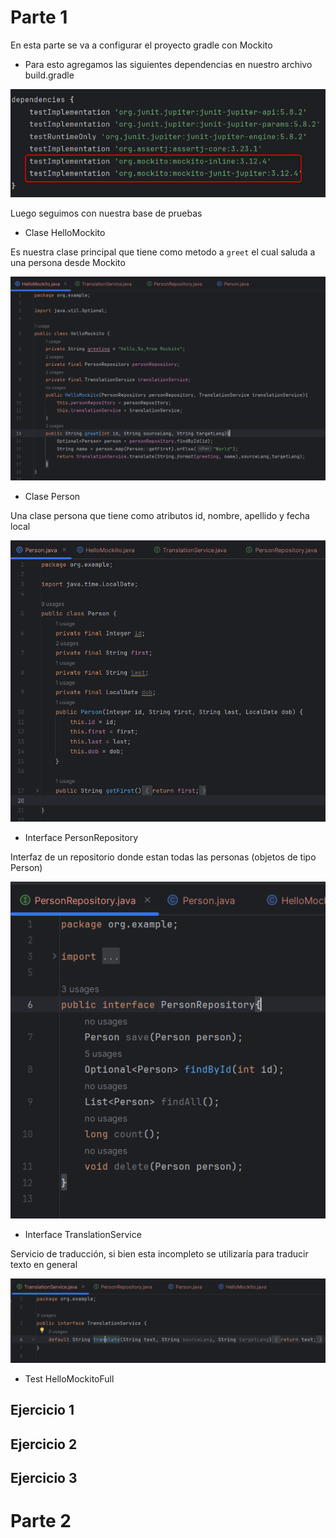 # Parte 1

En esta parte se va a configurar el proyecto gradle con Mockito

- Para esto agregamos las siguientes dependencias en nuestro archivo build.gradle

![](images/screenshot_43.png)

Luego seguimos con nuestra base de pruebas

- Clase HelloMockito

Es nuestra clase principal que tiene como metodo a `greet` el cual saluda a una persona desde Mockito

![](images/screenshot_44.png)

- Clase Person

Una clase persona que tiene como atributos id, nombre, apellido y fecha local

![](images/screenshot_45.png)

- Interface PersonRepository

Interfaz de un repositorio donde estan todas las personas (objetos de tipo Person)

![](images/screenshot_46.png)

- Interface TranslationService

Servicio de traducción, si bien esta incompleto se utilizaría para traducir texto en general

![](images/screenshot_47.png)

- Test HelloMockitoFull

## Ejercicio 1



## Ejercicio 2

## Ejercicio 3
# Parte 2
